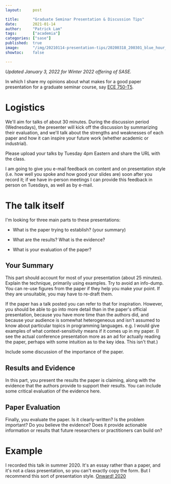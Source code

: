 ```yaml
---
layout:     post

title:      "Graduate Seminar Presentation & Discussion Tips"
date:       2021-01-14
author:     "Patrick Lam"
tags:       ["academia"]
categories: ["sase"]
published:  true
image:      "/img/20210114-presentation-tips/20200318_200301_blue_hour_taranaki_header.webp"
showtoc:    false

---
```


*Updated January 3, 2022 for Winter 2022 offering of SASE.*

In which I share my opinions about what makes for a good paper presentation for a graduate seminar course, say [ECE 750-T5](/sase-2022).


# Logistics
We'll aim for talks of about 30 minutes. During the discussion period (Wednesdays), the presenter will kick off the discussion by summarizing their evaluation, and we'll talk about
the strengths and weaknesses of each paper and how it can inspire your future work (whether academic or industrial).

Please upload your talks by Tuesday 4pm Eastern and share the URL with the class.

I am going to give you e-mail feedback on content and on presentation style (i.e. how well
you spoke and how good your slides are) soon after you record it; if we have in-person meetings
I can provide this feedback in person on Tuesdays, as well as by e-mail.

# The talk itself

I'm looking for three main parts to these presentations:

* What is the paper trying to establish? (your summary)

* What are the results? What is the evidence?

* What is your evaluation of the paper?

## Your Summary

This part should account for most of your presentation (about 25
minutes). Explain the technique, primarily using examples.  Try to
avoid an info-dump.  You can re-use figures from the paper if they
help you make your point. If they are unsuitable, you may have to
re-draft them.

If the paper has a talk posted you can refer to that for inspiration. However, you should be able to go into more detail than in the
paper's official presentation, because you have more time than the authors did, and because your audience is somewhat heterogeneous
and isn't assumed to know about particular topics in programming languages. e.g. I would give examples
of what context-sensitivity means if it comes up in my paper. 
(I see the actual conference presentation more as an ad for actually reading the paper, perhaps
with some intuition as to the key idea. This isn't that.) 

Include some discussion of the importance of the paper.

## Results and Evidence

In this part, you present the results the paper is claiming, along
with the evidence that the authors provide to support their
results. You can include some critical evaluation of the evidence
here.

## Paper Evaluation

Finally, you evaluate the paper. Is it clearly-written? Is the problem
important? Do you believe the evidence? Does it provide actionable
information or results that future researchers or practitioners can
build on?

# Example

I recorded this talk in summer 2020. It's an essay rather than a paper, and it's not a class presentation, so you can't
exactly copy the form. But I recommend this sort of presentation style.
[Onward! 2020](https://www.youtube.com/watch?v=Pr4q0J1x7iI)

